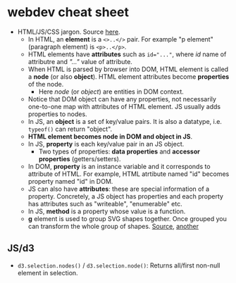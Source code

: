 # webdev cheat sheet

- HTML/JS/CSS jargon. Source [here](http://xahlee.info/js/javascript_DOM_confusing_terminology.html).
  - In HTML, an **element** is a `<>..</>` pair. For example "p element" (paragraph element) is `<p>..</p>`.
  - HTML elements have **attributes** such as `id="..."`, where *id* name of attributre and *"..."* value of attribute.
  - When HTML is parsed by browser into DOM, HTML element is called a **node** (or also **object**). HTML element attributes become **properties** of the node.
    - Here *node* (or *object*) are entities in DOM context. 
  - Notice that DOM object can have any properties, not necessarily one-to-one map with attributes of HTML element. JS usually adds properties to nodes.
  - In JS, an **object** is a set of key/value pairs. It is also a datatype, i.e. `typeof()` can return "object".
  - **HTML element becomes node in DOM and object in JS**.
  - In JS, **property** is each key/value pair in an JS object.
    - Two types of properties: **data properties** and **accessor properties** (getters/setters).
  - In DOM, **property** is an instance variable and it corresponds to attribute of HTML. For example, HTML atrtibute named "id" becomes property named "id" in DOM.
  - JS can also have **attributes**: these are special information of a property. Concretely, a JS object has properties and each property has attributes such as "writeable", "enumerable" etc.
  - In JS, **method** is a property whose value is a function.
  - **g** element is used to group SVG shapes together. Once grouped you can transform the whole group of shapes. [Source](http://tutorials.jenkov.com/svg/g-element.html), [another](https://stackoverflow.com/questions/17057809/d3-js-what-is-g-in-appendg-d3-js-code)



## JS/d3
 - `d3.selection.nodes()` / `d3.selection.node()`: Returns all/first non-null element in selection.